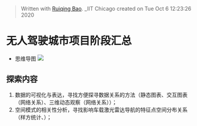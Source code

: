 


> Written with [Ruiqing Bao](). _IIT Chicago created on Tue Oct  6 12:23:26 2020

# 无人驾驶城市项目阶段汇总
* 思维导图
![](https://github.com/richieBao/python-urbanPlanning/blob/master/images/sumUp-driverlessCityProject_explorationInFuture_richie_20200919_s.jpg)

## 探索内容
1. 数据的可视化与表达，寻找方便探寻数据关系的方法（静态图表、交互图表（网络关系）、三维动态观察（网络关系））；
2. 空间模式的相关性分析，寻找影响车载激光雷达导航的特征点空间分布关系（样方统计、）；
<!--stackedit_data:
eyJoaXN0b3J5IjpbMTU5MTU1MzI3LC0xNTc0NDU5NTg4LDc5OD
M3MjUxMywtNTI4NTgzMTA2LDEzMjY5ODEwNTcsNzMwOTk4MTE2
XX0=
-->